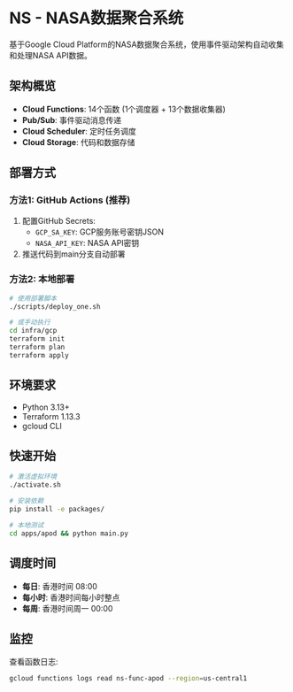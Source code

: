 # NS - NASA数据聚合系统

基于Google Cloud Platform的NASA数据聚合系统，使用事件驱动架构自动收集和处理NASA API数据。

## 架构概览

- **Cloud Functions**: 14个函数 (1个调度器 + 13个数据收集器)
- **Pub/Sub**: 事件驱动消息传递
- **Cloud Scheduler**: 定时任务调度
- **Cloud Storage**: 代码和数据存储

## 部署方式

### 方法1: GitHub Actions (推荐)
1. 配置GitHub Secrets:
   - `GCP_SA_KEY`: GCP服务账号密钥JSON
   - `NASA_API_KEY`: NASA API密钥
2. 推送代码到main分支自动部署

### 方法2: 本地部署
```bash
# 使用部署脚本
./scripts/deploy_one.sh

# 或手动执行
cd infra/gcp
terraform init
terraform plan
terraform apply
```

## 环境要求

- Python 3.13+
- Terraform 1.13.3
- gcloud CLI

## 快速开始

```bash
# 激活虚拟环境
./activate.sh

# 安装依赖
pip install -e packages/

# 本地测试
cd apps/apod && python main.py
```

## 调度时间

- **每日**: 香港时间 08:00
- **每小时**: 香港时间每小时整点  
- **每周**: 香港时间周一 00:00

## 监控

查看函数日志:
```bash
gcloud functions logs read ns-func-apod --region=us-central1
```
